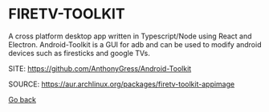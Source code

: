 # FIRETV-TOOLKIT

 A cross platform desktop app written in Typescript/Node using React 
 and Electron. Android-Toolkit is a GUI for adb and can be used to 
 modify android devices such as firesticks and google TVs.

 SITE: https://github.com/AnthonyGress/Android-Toolkit

 SOURCE: https://aur.archlinux.org/packages/firetv-toolkit-appimage

 [Go back](https://portable-linux-apps.github.io/apps.html)
